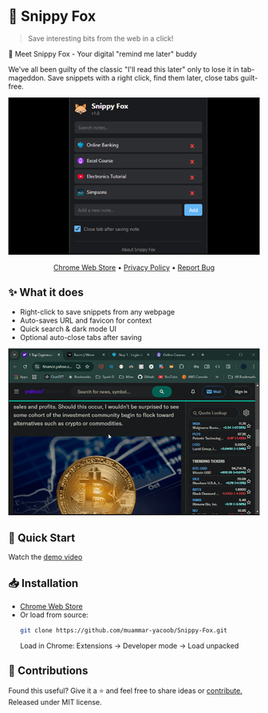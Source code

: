 [//]: # (Constants)
[store-link]: https://chrome.google.com/webstore/detail/piohdbapddlkcnbddkheifoeaalgalin
[ext-id]: piohdbapddlkcnbddkheifoeaalgalin
[privacy-link]: https://github.com/muammar-yacoob/Snippy-Fox/blob/main/PRIVACY.md




# 🦊 Snippy Fox

> Save interesting bits from the web in a click!

🦊 Meet Snippy Fox - Your digital "remind me later" buddy

We've all been guilty of the classic "I'll read this later" only to lose it in tab-mageddon. Save snippets with a right click, find them later, close tabs guilt-free.


<div align="center">

![Preview](res/images/preview.png)

[Chrome Web Store][store-link] • [Privacy Policy][privacy-link] • [Report Bug](../../issues)

</div>

## ✨ What it does
- Right-click to save snippets from any webpage
- Auto-saves URL and favicon for context
- Quick search & dark mode UI
- Optional auto-close tabs after saving

![Demo](res/images/demo.gif)

## 🚀 Quick Start
Watch the [demo video](https://youtube.com/shorts/DnWywDT0na8)

## 📥 Installation
- [Chrome Web Store][store-link]
- Or load from source:
  ```bash
  git clone https://github.com/muammar-yacoob/Snippy-Fox.git
  ```
   Load in Chrome: Extensions -> Developer mode -> Load unpacked

## 🌱 Contributions
Found this useful? Give it a ⭐ and feel free to share ideas or [contribute.](https://github.com/muammar-yacoob/Snippy-Fox/fork) Released under MIT license.